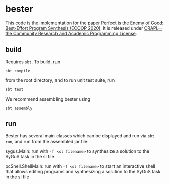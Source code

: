 # bester

This code is the implementation for the paper [Perfect is the Enemy of Good: Best-Effort Program Synthesis (ECOOP 2020)](http://cseweb.ucsd.edu/~hpeleg/ecoop2020.pdf).
It is released under [CRAPL--the Community Research and Academic Programming License](http://matt.might.net/articles/crapl/).

## build

Requires `sbt`. To build, run

```sbt compile```

from the root directory, and to run unit test suite, run

```sbt test```

We recommend assembling bester using

```sbt assembly```

## run

Bester has several main classes which can be displayed and run via `sbt run`, and run from the assembled jar file:

sygus.Main: run with `-f <sl filename>` to synthesize a solution to the SyGuS task in the sl file

pcShell.ShellMain: run with `-f <sl filename>` to start an interactive shell that allows editing programs and synthesizing a solution to the SyGuS task in the sl file
